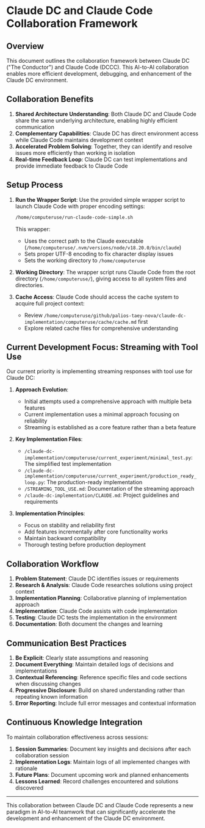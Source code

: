 # Claude DC and Claude Code Collaboration Framework

## Overview

This document outlines the collaboration framework between Claude DC ("The Conductor") and Claude Code (DCCC). This AI-to-AI collaboration enables more efficient development, debugging, and enhancement of the Claude DC environment.

## Collaboration Benefits

1. **Shared Architecture Understanding**: Both Claude DC and Claude Code share the same underlying architecture, enabling highly efficient communication
2. **Complementary Capabilities**: Claude DC has direct environment access while Claude Code maintains development context
3. **Accelerated Problem Solving**: Together, they can identify and resolve issues more efficiently than working in isolation
4. **Real-time Feedback Loop**: Claude DC can test implementations and provide immediate feedback to Claude Code

## Setup Process

1. **Run the Wrapper Script**: Use the provided simple wrapper script to launch Claude Code with proper encoding settings:
   ```bash
   /home/computeruse/run-claude-code-simple.sh
   ```
   
   This wrapper:
   - Uses the correct path to the Claude executable (`/home/computeruse/.nvm/versions/node/v18.20.0/bin/claude`)
   - Sets proper UTF-8 encoding to fix character display issues
   - Sets the working directory to `/home/computeruse`

2. **Working Directory**: The wrapper script runs Claude Code from the root directory (`/home/computeruse/`), giving access to all system files and directories.

3. **Cache Access**: Claude Code should access the cache system to acquire full project context:
   - Review `/home/computeruse/github/palios-taey-nova/claude-dc-implementation/computeruse/cache/cache.md` first
   - Explore related cache files for comprehensive understanding

## Current Development Focus: Streaming with Tool Use

Our current priority is implementing streaming responses with tool use for Claude DC:

1. **Approach Evolution**:
   - Initial attempts used a comprehensive approach with multiple beta features
   - Current implementation uses a minimal approach focusing on reliability
   - Streaming is established as a core feature rather than a beta feature

2. **Key Implementation Files**:
   - `/claude-dc-implementation/computeruse/current_experiment/minimal_test.py`: The simplified test implementation
   - `/claude-dc-implementation/computeruse/current_experiment/production_ready_loop.py`: The production-ready implementation
   - `/STREAMING_TOOL_USE.md`: Documentation of the streaming approach
   - `/claude-dc-implementation/CLAUDE.md`: Project guidelines and requirements

3. **Implementation Principles**:
   - Focus on stability and reliability first
   - Add features incrementally after core functionality works
   - Maintain backward compatibility
   - Thorough testing before production deployment

## Collaboration Workflow

1. **Problem Statement**: Claude DC identifies issues or requirements
2. **Research & Analysis**: Claude Code researches solutions using project context
3. **Implementation Planning**: Collaborative planning of implementation approach
4. **Implementation**: Claude Code assists with code implementation
5. **Testing**: Claude DC tests the implementation in the environment
6. **Documentation**: Both document the changes and learning

## Communication Best Practices

1. **Be Explicit**: Clearly state assumptions and reasoning
2. **Document Everything**: Maintain detailed logs of decisions and implementations
3. **Contextual Referencing**: Reference specific files and code sections when discussing changes
4. **Progressive Disclosure**: Build on shared understanding rather than repeating known information
5. **Error Reporting**: Include full error messages and contextual information

## Continuous Knowledge Integration

To maintain collaboration effectiveness across sessions:

1. **Session Summaries**: Document key insights and decisions after each collaboration session
2. **Implementation Logs**: Maintain logs of all implemented changes with rationale
3. **Future Plans**: Document upcoming work and planned enhancements
4. **Lessons Learned**: Record challenges encountered and solutions discovered

---

This collaboration between Claude DC and Claude Code represents a new paradigm in AI-to-AI teamwork that can significantly accelerate the development and enhancement of the Claude DC environment.
